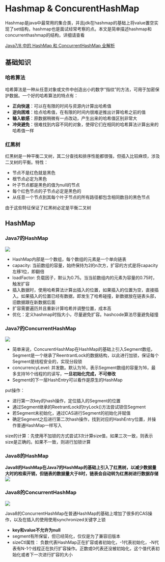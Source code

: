 <h1>Hashmap & ConcurentHashMap</h1>
Hashmap是java中最常用的集合类，并且jdk在hashmap的基础上将value置空实现了set结构，hashmap也是面试经常考察的点。本文是简单描述hashmap和concurrenthashmap的结构，详细请查看

<a href="http://www.importnew.com/28263.html">Java7/8 中的 HashMap 和 ConcurrentHashMap 全解析</a>

## 基础知识

### 哈希算法
哈希算法是一种从任意对象或文件中创造出小的数字“指纹”的方法，可用于加密保护数据。一个好的哈希算法的特点有：
- **正向快速**：可以在有限的时间与资源内计算出哈希值
- **逆向困难**：给点哈希值，在有限的时间内很难逆推出计算哈希之前的值
- **输入敏感**：原数据稍微有一点改动，产生出来的哈希值区别非常大
- **冲突避免**：很难找到内容不同的对象，使得它们在相同的哈希算法计算出来的哈希值一样

### 红黑树
红黑树是一种平衡二叉树，其二分查找和排序性能都很强，但插入比较麻烦，涉及二叉树的平衡。特性：
- 节点不是红色就是黑色
- 根节点必定为黑色
- 叶子节点都是黑色的值为null的节点
- 每个红色节点的子节点必定是黑色的
- 从任意一个节点到其每个叶子节点的所有路径都包含相同数目的黑色节点

由于这些特征保证了红黑树必定是平衡二叉树

## HashMap
### Java7的HashMap
<img src="https://javadoop.com/blogimages/map/1.png"></img>

- HashMap内部是一个数组，每个数组的元素是一个单向链表
- capacity: 当前数组的容量，始终保持为2的n次方，扩容的方式是将capacity左移1位，即翻倍
- loadFactor: 负载因子，默认为0.75。当当前数组内的元素为容量的0.75时，触发扩容
- 插入数据时，使用哈希算法计算出插入的位置，如果插入的位置为空，直接插入。如果插入的位置已经有数据，即发生了哈希碰撞，新数据放在链表头部，旧数据跟在新数据后面
- 扩容需要遍历并且重新计算哈希并调整位置，成本高
- 优化：定义hashmap时指大小，尽量避免扩容。hashcode算法尽量避免碰撞

### Java7的ConcurrentHashMap
<img src="https://javadoop.com/blogimages/map/3.png"></img>

- 简单来说，ConcurentHashMap在HashMap的基础上引入Segment数组，Segment是一个继承了ReentrantLock的数据结构，以此进行加锁，保证每个Segment是线程安全的，实现分段锁
- concurrencyLevel: 并发数。默认为16，表示Segment数组的容量为16，最多支持16个线程的的读写，**一旦初始化完成，不可修改**
- Segment的下一层HashEntry可以看作是原生的HashMap

put操作：
- 进行第一次key的hash操作，定位插入的Segment的位置
- 通过Segment继承的ReetrantLock的tryLock()方法尝试锁住Segment
- 若Segment未初始化，通过CAS进行Segment的初始化并赋值
- 确定Segment之后进行第二次hash操作，找到对应的HashEntry位置，并操作普通HashMap一样写入

size的计算：先使用不加锁的方式尝试3次计算size值，如果三次一致，则表示size是正确的。如果不一致，则进行加锁计算

### Java8的HashMap
**Java8的HashMap在Java7的HashMap的基础上引入了红黑树，以减少数据量大时的检索开销，但链表的数据量大于8时，链表会自动转为红黑树进行数据存储**
<img src="https://javadoop.com/blogimages/map/2.png"></img>

### Java8的ConcurrentHashMap
<img src="https://javadoop.com/blogimages/map/4.png"></img>

Java8的ConcurrentHashMap在普通HashMap的基础上增加了很多的CAS操作，以及在插入的使用使用synchronized关键字上锁

- **key和value不允许为null**
- segment有所保留，但已经简化，仅仅是为了兼容旧版本
- sizeCtl属性： 负数代表HashMap正在扩容或者初始化，-1代表初始化，-N代表有N-1个线程正在执行扩容操作。正数或0代表还没被初始化，这个值代表初始化或者下一次进行扩容的大小
